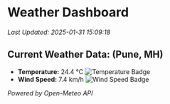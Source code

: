 
# Weather Dashboard

_Last Updated: 2025-01-31 15:09:18_

## Current Weather Data: (Pune, MH)
- **Temperature:** 24.4 °C ![Temperature Badge](https://img.shields.io/badge/Temperature-Medium%20Temp-green)
- **Wind Speed:** 7.4 km/h ![Wind Speed Badge](https://img.shields.io/badge/Wind%20Speed-Low%20Wind-blue)

*Powered by Open-Meteo API*
